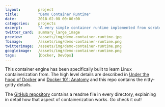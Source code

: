 ```yaml
---
layout:        project
title:         "Demo Container Runtime"
date:          2018-02-08 00:00:00
categories:    projects
excerpt:       "A very simple container runtime implemented from scratch in C for educational purposes."
twitter_card:  summary_large_image
preview:       /assets/img/demo-container-runtime.jpg
fbimage:       /assets/img/demo-container-runtime.png
twitterimage:  /assets/img/demo-container-runtime.png
googleimage:   /assets/img/demo-container-runtime.png
tags:          [Docker, DevOps]
---
```


This container engine has been specifically built to learn Linux containerization from. The high level details are
described in [Under the hood of Docker](/blog/under-the-hood-of-docker) and
[Docker 101: Anatomy](/blog/docker-101-anatomy) and this repo contains the nitty-gritty details.

The [GitHub repository](https://github.com/janoszen/demo-container-runtime) contains a readme file in every directory,
explaining in detail how that aspect of containerization works. Go check it out!
